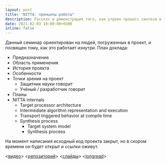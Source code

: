 ```yaml
---
layout: post
title: "NITTA: принципы работы"
description: Рассказ и демонстрация того, как утроен процесс синтеза в проекте NITTA
date: 2021-02-03 19:00:00+0300
inline: false
---
```



Данный семинар ориентирован на людей, погруженных в проект, и посвящен тому, как это работает изнутри. План доклада:

- Предназначение
- Область применения
- История проекта
- Особенности
- Точки зрения на проект
  - Защитник науки говорит
  - Учёный / разработчик говорит
- Планы
- NITTA internals
  - Target processor architecture
  - Intermediate algorithm representation and execution
  - Transport triggered behavior at compile time
  - Synthesis process
    - Target system model
    - Synthesis process

На момент написания исходный код проекта закрыт, но в скором времени он будет открыт и ссылки оживут.

<[видео](https://yadi.sk/i/OTqZSzeSj4QKUg)> <[репозиторий](https://github.com/ryukzak/nitta)> <[слайды](https://github.com/ryukzak/nitta/wiki/2021.02.03-slides-NITTA-overview.ru)> <[longread](https://github.com/ryukzak/nitta/wiki/NITTA-internal)>
